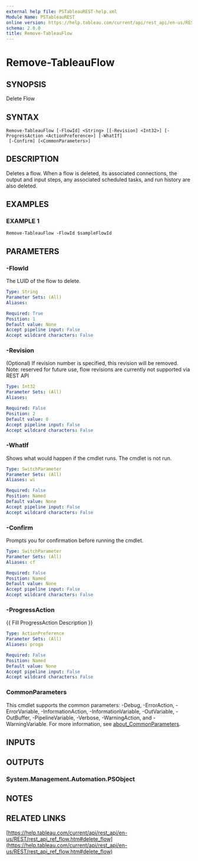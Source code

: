 ```yaml
---
external help file: PSTableauREST-help.xml
Module Name: PSTableauREST
online version: https://help.tableau.com/current/api/rest_api/en-us/REST/rest_api_ref_flow.htm#delete_flow
schema: 2.0.0
title: Remove-TableauFlow
---
```


# Remove-TableauFlow

## SYNOPSIS
Delete Flow

## SYNTAX

```
Remove-TableauFlow [-FlowId] <String> [[-Revision] <Int32>] [-ProgressAction <ActionPreference>] [-WhatIf]
 [-Confirm] [<CommonParameters>]
```

## DESCRIPTION
Deletes a flow.
When a flow is deleted, its associated connections, the output and input steps, any associated scheduled tasks, and run history are also deleted.

## EXAMPLES

### EXAMPLE 1
```
Remove-TableauFlow -FlowId $sampleFlowId
```

## PARAMETERS

### -FlowId
The LUID of the flow to delete.

```yaml
Type: String
Parameter Sets: (All)
Aliases:

Required: True
Position: 1
Default value: None
Accept pipeline input: False
Accept wildcard characters: False
```

### -Revision
(Optional) If revision number is specified, this revision will be removed.
Note: reserved for future use, flow revisions are currently not supported via REST API

```yaml
Type: Int32
Parameter Sets: (All)
Aliases:

Required: False
Position: 2
Default value: 0
Accept pipeline input: False
Accept wildcard characters: False
```

### -WhatIf
Shows what would happen if the cmdlet runs.
The cmdlet is not run.

```yaml
Type: SwitchParameter
Parameter Sets: (All)
Aliases: wi

Required: False
Position: Named
Default value: None
Accept pipeline input: False
Accept wildcard characters: False
```

### -Confirm
Prompts you for confirmation before running the cmdlet.

```yaml
Type: SwitchParameter
Parameter Sets: (All)
Aliases: cf

Required: False
Position: Named
Default value: None
Accept pipeline input: False
Accept wildcard characters: False
```

### -ProgressAction
{{ Fill ProgressAction Description }}

```yaml
Type: ActionPreference
Parameter Sets: (All)
Aliases: proga

Required: False
Position: Named
Default value: None
Accept pipeline input: False
Accept wildcard characters: False
```

### CommonParameters
This cmdlet supports the common parameters: -Debug, -ErrorAction, -ErrorVariable, -InformationAction, -InformationVariable, -OutVariable, -OutBuffer, -PipelineVariable, -Verbose, -WarningAction, and -WarningVariable. For more information, see [about_CommonParameters](http://go.microsoft.com/fwlink/?LinkID=113216).

## INPUTS

## OUTPUTS

### System.Management.Automation.PSObject
## NOTES

## RELATED LINKS

[https://help.tableau.com/current/api/rest_api/en-us/REST/rest_api_ref_flow.htm#delete_flow](https://help.tableau.com/current/api/rest_api/en-us/REST/rest_api_ref_flow.htm#delete_flow)

